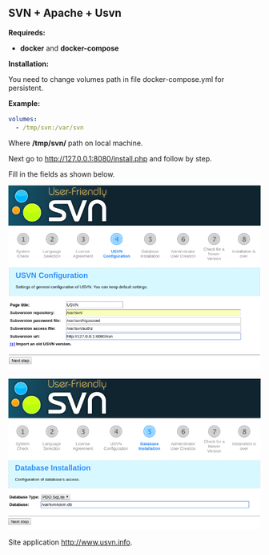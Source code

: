 ## SVN + Apache + Usvn  

**Requireds:** 

- **docker** and **docker-compose**  


**Installation:**  

You need to change volumes path in file docker-compose.yml for persistent.  

**Example:**

```yaml
volumes:  
  - /tmp/svn:/var/svn  
```
Where **/tmp/svn/** path on local machine.  

Next go to http://127.0.0.1:8080/install.php and follow by step.

Fill in the fields as shown below.

![step 1](img/1.png)

![step 2](img/2.png)


Site application http://www.usvn.info.
